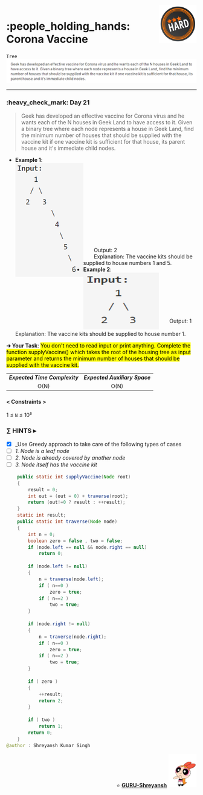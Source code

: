 <img align='right' src="https://github.com/guru-shreyansh/GeeksforGeeks-30-Days-of-Code/blob/main/!DOC!/Hard%233.png" width="100">
<h1>:people_holding_hands: Corona Vaccine</h1>

`Tree`
<img align='centre' src="https://github.com/guru-shreyansh/GeeksforGeeks-30-Days-of-Code/blob/main/Day%3C21%3E/D21.png">
________________________________________________________________________________________________________________________________________________________
<h3>:heavy_check_mark: Day 21</h3>
<blockquote>Geek has developed an effective vaccine for Corona virus and he wants each of the N houses in Geek Land to have access to it. Given a binary tree where each node represents a house in Geek Land, find the minimum number of houses that should be supplied with the vaccine kit if one vaccine kit is sufficient for that house, its parent house and it's immediate child nodes. </blockquote>

* **Example 1**:<br>
<img align='left' src="https://github.com/guru-shreyansh/GeeksforGeeks-30-Days-of-Code/blob/main/Day%3C21%3E/D21.a.png" height="300" width="180"><br><br><br><br><br><br><br><br><br><br><br><br><br>
&emsp;&emsp;Output: 2<br>
&emsp;&emsp;Explanation: The vaccine kits should be supplied to house numbers 1 and 5.<br>
* **Example 2**:<br>
<img align='left' src="https://github.com/guru-shreyansh/GeeksforGeeks-30-Days-of-Code/blob/main/Day%3C21%3E/D21.b.png" height="150" width="200"><br><br><br><br><br><br><br>
&emsp;&emsp;Output: 1<br>
&emsp;&emsp;Explanation: The vaccine kits should be supplied to house number 1.<br>

**➔ Your Task**:
<mark>You don't need to read input or print anything. Complete the function supplyVaccine() which takes the root of the housing tree as input parameter and returns the minimum number of houses that should be supplied with the vaccine kit.</mark>

<table align="center">
      <tr><td><em><b>Expected Time Complexity</td> <td><em><b>Expected Auxiliary Space</td></tr>
      <tr><td align="center">O(N)</td> <td align="center">O(N)</td></tr>
</table>

#### < Constraints >
1  ≤ ` N ` ≤  10⁵<br>

###      ∑ HINTS ▸
- [x] _Use Greedy approach to take care of the following types of cases
- [ ] _1. Node is a leaf node_
- [ ] _2. Node is already covered by another node_
- [ ] _3. Node itself has the vaccine kit_
```java
    public static int supplyVaccine(Node root)
    {
        result = 0;
        int out = (out = 0) + traverse(root);
        return (out!=0 ? result : ++result);
    }
    static int result;
    public static int traverse(Node node)
    {
        int n = 0;
        boolean zero = false , two = false;
        if (node.left == null && node.right == null)
            return 0;
        
        if (node.left != null)
        {
            n = traverse(node.left);
            if ( n==0 )
                zero = true;
            if ( n==2 )
                two = true;
        }
        
        if (node.right != null)
        {
            n = traverse(node.right);
            if ( n==0 )
                zero = true;
            if ( n==2 )
                two = true;
        }
        
        if ( zero )
        {
            ++result;
            return 2;
        }
        
        if ( two )
            return 1;
        return 0; 
    }
@author : Shreyansh Kumar Singh
```
<p align="right"> ⭐️ <a href="https://github.com/GURU-Shreyansh" target="_blank"> <b>GURU-Shreyansh</b></a>
      <img src="https://github.com/guru-shreyansh/GeeksforGeeks-30-Days-of-Code/blob/main/!DOC!/GIF--Happy-Powerpuff-Girls-Qakyyrk1IKwuK8YtQ6.gif" width="75"> </p>
<!--
#GURU ツ
-->
